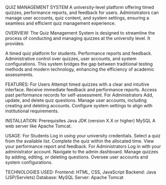 QUIZ MANAGEMENT SYSTEM
A university-level platform offering timed quizzes, performance reports, and feedback for users. Administrators can manage user accounts, quiz content, and system settings, ensuring a seamless and efficient quiz management experience.

OVERVIEW: 
The Quiz Management System is designed to streamline the process of conducting and managing quizzes at the university level. It provides:

A timed quiz platform for students. Performance reports and feedback. Administrative control over quizzes, user accounts, and system configurations. This system bridges the gap between traditional testing methods and modern technology, enhancing the efficiency of academic assessments.

FEATURES:
For Users Attempt timed quizzes with a clear and intuitive interface. Receive immediate feedback and performance reports. Access past performance records for self-assessment. For Administrators Add, update, and delete quiz questions. Manage user accounts, including creating and deleting accounts. Configure system settings to align with institutional requirements.

INSTALLATION:
Prerequisites Java JDK (version X.X or higher) MySQL A web server like Apache Tomcat.

USAGE:
For Students Log in using your university credentials. Select a quiz from the available list. Complete the quiz within the allocated time. View your performance report and feedback. For Administrators Log in with your administrator account. Navigate to the admin dashboard. Manage quizzes by adding, editing, or deleting questions. Oversee user accounts and system configurations.

TECHNOLOGIES USED:
Frontend: HTML, CSS, JavaScript 
Backend: Java (JSP/Servlets) 
Database: MySQL Server: Apache Tomcat

